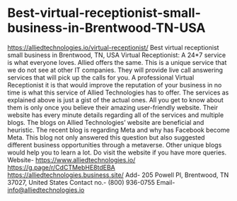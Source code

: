 # Best-virtual-receptionist-small-business-in-Brentwood-TN-USA
https://alliedtechnologies.io/virtual-receptionist/ Best virtual receptionist small business in Brentwood, TN, USA Virtual Receptionist: A 24*7 service is what everyone loves. Allied offers the same. This is a unique service that we do not see at other IT companies. They will provide live call answering services that will pick up the calls for you. A professional Virtual Receptionist it is that would improve the reputation of your business in no time is what this service of Allied Technologies has to offer. The services as explained above is just a gist of the actual ones. All you get to know about them is only once you believe their amazing user-friendly website. Their website has every minute details regarding all of the services and multiple blogs. The blogs on Allied Technologies’ website are beneficial and heuristic. The recent blog is regarding Meta and why has Facebook become Meta. This blog not only answered this question but also suggested different business opportunities through a metaverse. Other unique blogs would help you to learn a lot. Do visit the website if you have more queries.  Website- https://www.alliedtechnologies.io/ https://g.page/r/CdCTMebHE8tdEBA https://alliedtechnologies.business.site/ Add- 205 Powell Pl, Brentwood, TN 37027, United States Contact no.- (800) 936-0755 Email- info@alliedtechnologies.io
